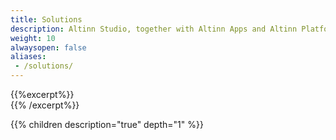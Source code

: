 ```yaml
---
title: Solutions
description: Altinn Studio, together with Altinn Apps and Altinn Platform is the solutions that makes a complete application development and hosting platform.
weight: 10
alwaysopen: false
aliases:
 - /solutions/
---
```


{{%excerpt%}}
<object data="/solutions/solutions.svg" type="image/svg+xml" style="width: 100% max-width: 1200px;"></object>   
{{% /excerpt%}}

{{% children description="true" depth="1" %}}
